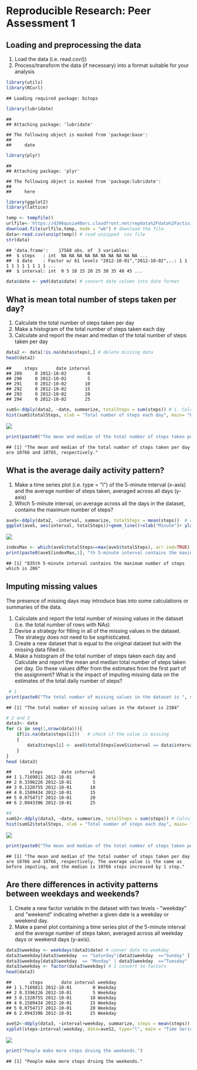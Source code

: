 # Reproducible Research: Peer Assessment 1


## Loading and preprocessing the data
1. Load the data (i.e. read.csv())
2. Process/transform the data (if necessary) into a format suitable for your analysis


```r
library(utils)
library(RCurl)
```

```
## Loading required package: bitops
```

```r
library(lubridate)
```

```
## 
## Attaching package: 'lubridate'
```

```
## The following object is masked from 'package:base':
## 
##     date
```

```r
library(plyr)
```

```
## 
## Attaching package: 'plyr'
```

```
## The following object is masked from 'package:lubridate':
## 
##     here
```

```r
library(ggplot2)
library(lattice)

temp <- tempfile()
urlfile<-'https://d396qusza40orc.cloudfront.net/repdata%2Fdata%2Factivity.zip'
download.file(urlfile,temp, mode = "wb") # download the file.
data<-read.csv(unzip(temp)) # read unzipped  csv file
str(data)
```

```
## 'data.frame':	17568 obs. of  3 variables:
##  $ steps   : int  NA NA NA NA NA NA NA NA NA NA ...
##  $ date    : Factor w/ 61 levels "2012-10-01","2012-10-02",..: 1 1 1 1 1 1 1 1 1 1 ...
##  $ interval: int  0 5 10 15 20 25 30 35 40 45 ...
```

```r
data$date <- ymd(data$date) # convert date column into date format
```


## What is mean total number of steps taken per day?

1. Calculate the total number of steps taken per day
2. Make a histogram of the total number of steps taken each day
3. Calculate and report the mean and median of the total number of steps taken per day


```r
data2 <- data[!is.na(data$steps),] # delete missing data
head(data2)
```

```
##     steps       date interval
## 289     0 2012-10-02        0
## 290     0 2012-10-02        5
## 291     0 2012-10-02       10
## 292     0 2012-10-02       15
## 293     0 2012-10-02       20
## 294     0 2012-10-02       25
```

```r
sumS<-ddply(data2, ~date, summarize, totalSteps = sum(steps)) # 1. Calculate the total number of steps taken per day
hist(sumS$totalSteps, xlab = "Total number of steps each day", main= "Histogram of total number of steps taken each day", breaks = 10) # 2. Make a histogram of the total number of steps taken each day
```

![](PA1_template_files/figure-html/dataSummary-1.png)<!-- -->

```r
print(paste0("The mean and median of the total number of steps taken per day are ", round(mean(sumS$totalSteps),0), " and ", round(median(sumS$totalSteps),0), ", respectively.")) # 3.
```

```
## [1] "The mean and median of the total number of steps taken per day are 10766 and 10765, respectively."
```


## What is the average daily activity pattern?
1. Make a time series plot (i.e. type = "l") of the 5-minute interval (x-axis) and the average number of steps taken, averaged across all days (y-axis)
2. Which 5-minute interval, on average across all the days in the dataset, contains the maximum number of steps?


```r
aveS<-ddply(data2, ~interval, summarize, totalSteps = mean(steps))  # calculate average step interval
ggplot(aveS, aes(interval, totalSteps))+geom_line()+xlab("Minute")+ ylab("Average inerval steps") + labs(title = "Time series plot") #1
```

![](PA1_template_files/figure-html/plotAve-1.png)<!-- -->

```r
indexMax <- which(aveS$totalSteps==max(aveS$totalSteps), arr.ind=TRUE)
print(paste0(aveS[indexMax,1], "th 5-minute interval contains the maximum number of steps which is ", round(aveS[indexMax,2],0))) #2
```

```
## [1] "835th 5-minute interval contains the maximum number of steps which is 206"
```


## Imputing missing values
The presence of missing days may introduce bias into some calculations or summaries of the data.  
1. Calculate and report the total number of missing values in the dataset (i.e. the total number of rows with NAs)  
2. Devise a strategy for filling in all of the missing values in the dataset. The strategy does not need to be sophisticated. 
3. Create a new dataset that is equal to the original dataset but with the missing data filled in.  
4. Make a histogram of the total number of steps taken each day and Calculate and report the mean and median total number of steps taken per day. Do these values differ from the estimates from the first part of the assignment? What is the impact of imputing missing data on the estimates of the total daily number of steps?  

```r
 # 1
print(paste0("The total number of missing values in the dataset is ", sum(is.na(data$steps)))) # number of missing values
```

```
## [1] "The total number of missing values in the dataset is 2304"
```

```r
# 2 and 3
data3<- data
for (i in seq(1,nrow(data))){
    if(is.na(data$steps[i]))   # check if the value is missing
    {
        data3$steps[i] <- aveS$totalSteps[aveS$interval == data$interval[i]] #susitute the overall mean for that 5-minute interval
    }
}
head (data3)
```

```
##       steps       date interval
## 1 1.7169811 2012-10-01        0
## 2 0.3396226 2012-10-01        5
## 3 0.1320755 2012-10-01       10
## 4 0.1509434 2012-10-01       15
## 5 0.0754717 2012-10-01       20
## 6 2.0943396 2012-10-01       25
```

```r
#4
sumS2<-ddply(data3, ~date, summarize, totalSteps = sum(steps)) # Calculate the total number of steps taken per day with filled dataset
hist(sumS2$totalSteps, xlab = "Total number of steps each day", main= "Histogram of total number of steps taken each day", breaks = 10) # 4. Make a histogram of the total number of steps taken each day
```

![](PA1_template_files/figure-html/imputing-1.png)<!-- -->

```r
print(paste0("The mean and median of the total number of steps taken per day are ", round(mean(sumS2$totalSteps),0), " and ", round(median(sumS2$totalSteps),0), ", respectively.", " The average value is the same as before imputing, and the median is 10766 steps increased by 1 step.")) 
```

```
## [1] "The mean and median of the total number of steps taken per day are 10766 and 10766, respectively. The average value is the same as before imputing, and the median is 10766 steps increased by 1 step."
```


## Are there differences in activity patterns between weekdays and weekends?
1. Create a new factor variable in the dataset with two levels - "weekday" and "weekend" indicating whether a given date is a weekday or weekend day.  
2. Make a panel plot containing a time series plot of the 5-minute interval and the average number of steps taken, averaged across all weekday days or weekend days (y-axis). 

```r
data3$weekday <- weekdays(data3$date) # conver date to weekday
data3$weekday[data3$weekday  == "Saturday"|data3$weekday  =="Sunday" ] <-"Weekend" # 1 new factor for weekend
data3$weekday[data3$weekday  == "Monday" | data3$weekday  =="Tuesday" | data3$weekday  =="Wednesday"| data3$weekday  =="Thursday"| data3$weekday  =="Friday" ] <-"Weekday" # 1 new factor for weekday
data3$weekday <- factor(data3$weekday) # 1 convert to factors
head(data3)
```

```
##       steps       date interval weekday
## 1 1.7169811 2012-10-01        0 Weekday
## 2 0.3396226 2012-10-01        5 Weekday
## 3 0.1320755 2012-10-01       10 Weekday
## 4 0.1509434 2012-10-01       15 Weekday
## 5 0.0754717 2012-10-01       20 Weekday
## 6 2.0943396 2012-10-01       25 Weekday
```

```r
aveS2<-ddply(data3, ~interval+weekday, summarize, steps = mean(steps))  # calculate the average of each interval for weekend or weekday
xyplot(steps~interval|weekday, data=aveS2, type="l", main = "Time Series Plot",layout=c(1,2)) # 2. Make a panel plot
```

![](PA1_template_files/figure-html/dailyDifference-1.png)<!-- -->

```r
print("People make more steps druing the weekends.")
```

```
## [1] "People make more steps druing the weekends."
```
